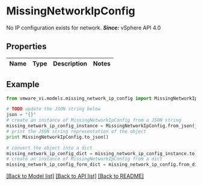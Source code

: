 # MissingNetworkIpConfig

No IP configuration exists for network.  ***Since:*** vSphere API 4.0 

## Properties
Name | Type | Description | Notes
------------ | ------------- | ------------- | -------------

## Example

```python
from vmware_vi.models.missing_network_ip_config import MissingNetworkIpConfig

# TODO update the JSON string below
json = "{}"
# create an instance of MissingNetworkIpConfig from a JSON string
missing_network_ip_config_instance = MissingNetworkIpConfig.from_json(json)
# print the JSON string representation of the object
print MissingNetworkIpConfig.to_json()

# convert the object into a dict
missing_network_ip_config_dict = missing_network_ip_config_instance.to_dict()
# create an instance of MissingNetworkIpConfig from a dict
missing_network_ip_config_form_dict = missing_network_ip_config.from_dict(missing_network_ip_config_dict)
```
[[Back to Model list]](../README.md#documentation-for-models) [[Back to API list]](../README.md#documentation-for-api-endpoints) [[Back to README]](../README.md)


